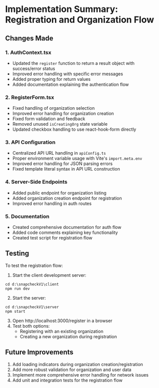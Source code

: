 # Implementation Summary: Registration and Organization Flow

## Changes Made

### 1. AuthContext.tsx
- Updated the `register` function to return a result object with success/error status
- Improved error handling with specific error messages
- Added proper typing for return values
- Added documentation explaining the authentication flow

### 2. RegisterForm.tsx
- Fixed handling of organization selection
- Improved error handling for organization creation
- Fixed form validation and feedback
- Removed unused `isCreatingOrg` state variable
- Updated checkbox handling to use react-hook-form directly

### 3. API Configuration
- Centralized API URL handling in `apiConfig.ts`
- Proper environment variable usage with Vite's `import.meta.env`
- Improved error handling for JSON parsing errors
- Fixed template literal syntax in API URL construction

### 4. Server-Side Endpoints
- Added public endpoint for organization listing
- Added organization creation endpoint for registration
- Improved error handling in auth routes

### 5. Documentation
- Created comprehensive documentation for auth flow
- Added code comments explaining key functionality
- Created test script for registration flow

## Testing

To test the registration flow:

1. Start the client development server:
```
cd d:\snapcheckV1\client
npm run dev
```

2. Start the server:
```
cd d:\snapcheckV1\server
npm start
```

3. Open http://localhost:3000/register in a browser
4. Test both options:
   - Registering with an existing organization
   - Creating a new organization during registration

## Future Improvements

1. Add loading indicators during organization creation/registration
2. Add more robust validation for organization and user data
3. Implement more comprehensive error handling for network issues
4. Add unit and integration tests for the registration flow
